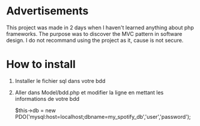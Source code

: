 # Advertisements

This project was made in 2 days when I haven't learned anything about php frameworks. The purpose was to discover the MVC pattern in software design. I do not recommand using the project as it, cause is not secure.

# How to install

1. Installer le fichier sql dans votre bdd
2. Aller dans Model/bdd.php et modifier la ligne en mettant les informations de votre bdd

    $this->db = new PDO('mysql:host=localhost;dbname=my_spotify_db','user','password');
